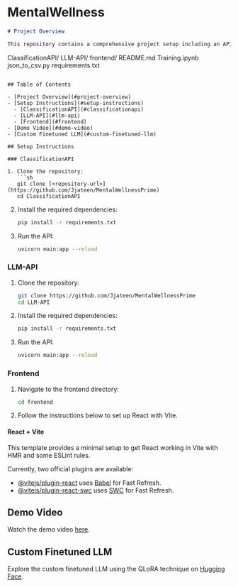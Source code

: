 # MentalWellness

```markdown
# Project Overview

This repository contains a comprehensive project setup including an API for classification, a Language Model API (LLM-API), and a frontend built with React and Vite. The project structure is as follows:

```
ClassificationAPI/
LLM-API/
frontend/
README.md
Training.ipynb
json_to_csv.py
requirements.txt
```

## Table of Contents

- [Project Overview](#project-overview)
- [Setup Instructions](#setup-instructions)
  - [ClassificationAPI](#classificationapi)
  - [LLM-API](#llm-api)
  - [Frontend](#frontend)
- [Demo Video](#demo-video)
- [Custom Finetuned LLM](#custom-finetuned-llm)

## Setup Instructions

### ClassificationAPI

1. Clone the repository:
   ```sh
   git clone [<repository-url>](https://github.com/Jjateen/MentalWellnessPrime)
   cd ClassificationAPI
   ```

2. Install the required dependencies:
   ```sh
   pip install -r requirements.txt
   ```

3. Run the API:
   ```sh
   uvicorn main:app --reload
   ```

### LLM-API

1. Clone the repository:
   ```sh
   git clone https://github.com/Jjateen/MentalWellnessPrime
   cd LLM-API
   ```

2. Install the required dependencies:
   ```sh
   pip install -r requirements.txt
   ```

3. Run the API:
   ```sh
   uvicorn main:app --reload
   ```

### Frontend

1. Navigate to the frontend directory:
   ```sh
   cd frontend
   ```

2. Follow the instructions below to set up React with Vite.

#### React + Vite

This template provides a minimal setup to get React working in Vite with HMR and some ESLint rules.

Currently, two official plugins are available:

- [@vitejs/plugin-react](https://github.com/vitejs/vite-plugin-react/blob/main/packages/plugin-react/README.md) uses [Babel](https://babeljs.io/) for Fast Refresh.
- [@vitejs/plugin-react-swc](https://github.com/vitejs/vite-plugin-react-swc) uses [SWC](https://swc.rs/) for Fast Refresh.

## Demo Video

Watch the demo video [here](https://drive.google.com/file/d/1maYKl6GAC15_8t4Beowe26rjllt0Vb-x/view?usp=sharing).

## Custom Finetuned LLM

Explore the custom finetuned LLM using the QLoRA technique on [Hugging Face](https://huggingface.co/Jjateen/llama-2-7b-mental-chat).
```
